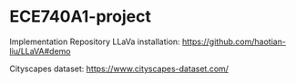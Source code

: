 # ECE740A1-project
Implementation Repository
LLaVa installation:
https://github.com/haotian-liu/LLaVA#demo

Cityscapes dataset:
https://www.cityscapes-dataset.com/
